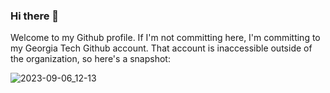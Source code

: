 ### Hi there 👋

Welcome to my Github profile. If I'm not committing here, I'm committing to my Georgia Tech Github account. That account is inaccessible outside of the organization, so here's a snapshot: 

![2023-09-06_12-13](https://github.com/jayzerbeam/jayzerbeam/assets/9667667/7675dcf7-94c1-4e3a-baf5-8442c408dddb)


<!--
**jayzerbeam/jayzerbeam** is a ✨ _special_ ✨ repository because its `README.md` (this file) appears on your GitHub profile.

Here are some ideas to get you started:

- 🔭 I’m currently working on ...
- 🌱 I’m currently learning ...
- 👯 I’m looking to collaborate on ...
- 🤔 I’m looking for help with ...
- 💬 Ask me about ...
- 📫 How to reach me: ...
- 😄 Pronouns: ...
- ⚡ Fun fact: ...
-->
